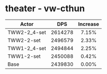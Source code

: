 # theater - vw-cthun
| Actor | DPS | Increase |
|---|:---:|:---:|
|TWW2-2_4-set|2614278|7.15%|
|TWW2-2-set|2496579|2.33%|
|TWW1-2_4-set|2494844|2.25%|
|TWW1-2-set|2450088|0.42%|
|Base|2439830|0.00%|
